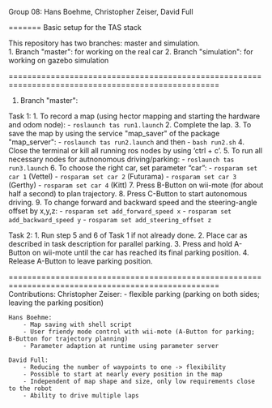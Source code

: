 Group 08: Hans Boehme, Christopher Zeiser, David Full

=======
Basic setup for the TAS stack

This repository has two branches: master and simulation.	
	1. Branch "master": for working on the real car
	2. Branch "simulation": for working on gazebo simulation

===================================================================================================

1. Branch "master":

Task 1: 
	1. To record a map (using hector mapping and starting the hardware and odom node):
		- `roslaunch tas run1.launch`
	2. Complete the lap.
	3. To save the map by using the service "map_saver" of the package "map_server":
		- `roslaunch tas run2.launch` and then
		- `bash run2.sh`
	4. Close the terminal or kill all running ros nodes by using ‘ctrl + c’.
	5. To run all necessary nodes for autnonomous driving/parking:
		- `roslaunch tas run3.launch`
	6. To choose the right car, set parameter “car”:
		- `rosparam set car 1` (Vettel)
		- `rosparam set car 2` (Futurama)
		- `rosparam set car 3` (Gerthy)
	 	- `rosparam set car 4` (Kitt)
	7. Press B-Button on wii-mote (for about half a second) to plan trajectory.
	8. Press C-Button to start autonomous driving.
	9. To change forward and backward speed and the steering-angle offset by x,y,z:
		- `rosparam set add_forward_speed x`
		- `rosparam set add_backward_speed y`
		- `rosparam set add_steering_offset z`

Task 2:
	1. Run step 5 and 6 of Task 1 if not already done.
	2. Place car as described in task description for parallel parking.
	3. Press and hold A-Button on wii-mote until the car has reached its final parking position.
	4. Release A-Button to leave parking position.
	

===================================================================================================
Contributions:
	Christopher Zeiser:
		- flexible parking (parking on both sides; leaving the parking position)
	
	Hans Boehme:
		- Map saving with shell script
		- User friendy mode control with wii-mote (A-Button for parking; B-Button for trajectory planning)
		- Parameter adaption at runtime using parameter server
	
	David Full:
		- Reducing the number of waypoints to one -> flexibility
		- Possible to start at nearly every position in the map
		- Independent of map shape and size, only low requirements close to the robot
		- Ability to drive multiple laps
